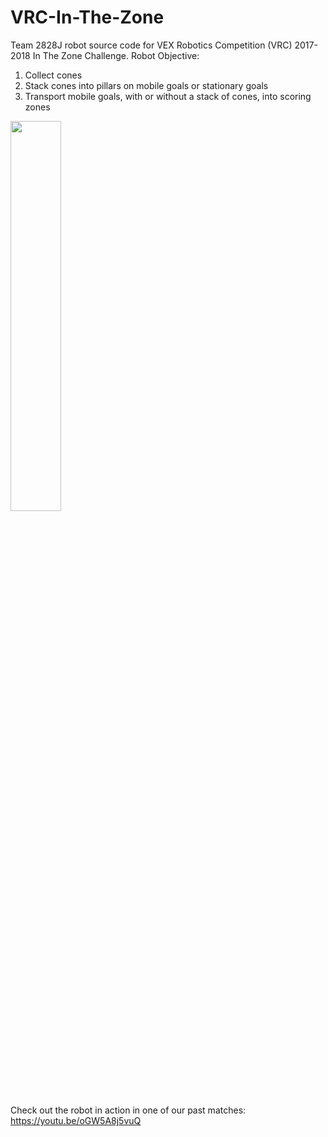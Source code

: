 # VRC-In-The-Zone
Team 2828J robot source code for VEX Robotics Competition (VRC) 2017-2018 In The Zone Challenge.
Robot Objective:
  1. Collect cones
  2. Stack cones into pillars on mobile goals or stationary goals
  3. Transport mobile goals, with or without a stack of cones, into scoring zones

<img src="https://user-images.githubusercontent.com/46098855/204734868-4990d93e-dead-4715-bfde-ce661773e88d.png" width="40%">

Check out the robot in action in one of our past matches: https://youtu.be/oGW5A8j5vuQ
